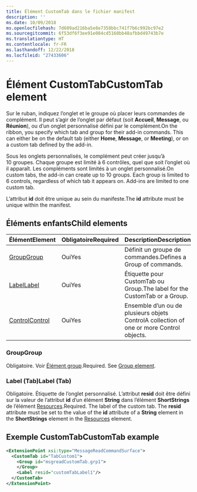```yaml
---
title: Élément CustomTab dans le fichier manifest
description: ''
ms.date: 10/09/2018
ms.openlocfilehash: 7d609ad216ba5e8e7358bbc741f7b6c992bc97e2
ms.sourcegitcommit: 6f53df6f3ee91e084cd5160bb48afbbd49743b7e
ms.translationtype: HT
ms.contentlocale: fr-FR
ms.lasthandoff: 12/22/2018
ms.locfileid: "27433606"
---
```

# <a name="customtab-element"></a><span data-ttu-id="d95ea-102">Élément CustomTab</span><span class="sxs-lookup"><span data-stu-id="d95ea-102">CustomTab element</span></span>

<span data-ttu-id="d95ea-p101">Sur le ruban, indiquez l’onglet et le groupe où placer leurs commandes de complément. Il peut s’agir de l’onglet par défaut (soit  **Accueil**,  **Message**, ou  **Réunion**), ou d’un onglet personnalisé défini par le complément.</span><span class="sxs-lookup"><span data-stu-id="d95ea-p101">On the ribbon, you specify which tab and group for their add-in commands. This can either be on the default tab (either  **Home**,  **Message**, or  **Meeting**), or on a custom tab defined by the add-in.</span></span>

<span data-ttu-id="d95ea-p102">Sous les onglets personnalisés, le complément peut créer jusqu’à 10 groupes. Chaque groupe est limité à 6 contrôles, quel que soit l’onglet où il apparaît. Les compléments sont limités à un onglet personnalisé.</span><span class="sxs-lookup"><span data-stu-id="d95ea-p102">On custom tabs, the add-in can create up to 10 groups. Each group is limited to 6 controls, regardless of which tab it appears on. Add-ins are limited to one custom tab.</span></span>

<span data-ttu-id="d95ea-108">L’attribut **id** doit être unique au sein du manifeste.</span><span class="sxs-lookup"><span data-stu-id="d95ea-108">The  **id** attribute must be unique within the manifest.</span></span>

## <a name="child-elements"></a><span data-ttu-id="d95ea-109">Éléments enfants</span><span class="sxs-lookup"><span data-stu-id="d95ea-109">Child elements</span></span>

|  <span data-ttu-id="d95ea-110">Élément</span><span class="sxs-lookup"><span data-stu-id="d95ea-110">Element</span></span> |  <span data-ttu-id="d95ea-111">Obligatoire</span><span class="sxs-lookup"><span data-stu-id="d95ea-111">Required</span></span>  |  <span data-ttu-id="d95ea-112">Description</span><span class="sxs-lookup"><span data-stu-id="d95ea-112">Description</span></span>  |
|:-----|:-----|:-----|
|  [<span data-ttu-id="d95ea-113">Group</span><span class="sxs-lookup"><span data-stu-id="d95ea-113">Group</span></span>](group.md)      | <span data-ttu-id="d95ea-114">Oui</span><span class="sxs-lookup"><span data-stu-id="d95ea-114">Yes</span></span> |  <span data-ttu-id="d95ea-115">Définit un groupe de commandes.</span><span class="sxs-lookup"><span data-stu-id="d95ea-115">Defines a Group of commands.</span></span>  |
|  [<span data-ttu-id="d95ea-116">Label</span><span class="sxs-lookup"><span data-stu-id="d95ea-116">Label</span></span>](#label-tab)      | <span data-ttu-id="d95ea-117">Oui</span><span class="sxs-lookup"><span data-stu-id="d95ea-117">Yes</span></span> |  <span data-ttu-id="d95ea-118">Étiquette pour CustomTab ou Group.</span><span class="sxs-lookup"><span data-stu-id="d95ea-118">The label for the CustomTab or a Group.</span></span>  |
|  [<span data-ttu-id="d95ea-119">Control</span><span class="sxs-lookup"><span data-stu-id="d95ea-119">Control</span></span>](control.md)    | <span data-ttu-id="d95ea-120">Oui</span><span class="sxs-lookup"><span data-stu-id="d95ea-120">Yes</span></span> |  <span data-ttu-id="d95ea-121">Ensemble d’un ou de plusieurs objets Control</span><span class="sxs-lookup"><span data-stu-id="d95ea-121">A collection of one or more Control objects.</span></span>  |

### <a name="group"></a><span data-ttu-id="d95ea-122">Group</span><span class="sxs-lookup"><span data-stu-id="d95ea-122">Group</span></span>

<span data-ttu-id="d95ea-p103">Obligatoire. Voir [Élément group](group.md).</span><span class="sxs-lookup"><span data-stu-id="d95ea-p103">Required. See [Group element](group.md).</span></span>

### <a name="label-tab"></a><span data-ttu-id="d95ea-125">Label (Tab)</span><span class="sxs-lookup"><span data-stu-id="d95ea-125">Label (Tab)</span></span>

<span data-ttu-id="d95ea-p104">Obligatoire. Étiquette de l’onglet personnalisé. L’attribut  **resid** doit être défini sur la valeur de l’attribut **id** d’un élément **String** dans l’élément **ShortStrings** de l’élément [Resources](resources.md).</span><span class="sxs-lookup"><span data-stu-id="d95ea-p104">Required. The label of the custom tab. The  **resid** attribute must be set to the value of the **id** attribute of a **String** element in the **ShortStrings** element in the [Resources](resources.md) element.</span></span>


## <a name="customtab-example"></a><span data-ttu-id="d95ea-128">Exemple CustomTab</span><span class="sxs-lookup"><span data-stu-id="d95ea-128">CustomTab example</span></span>

```xml
<ExtensionPoint xsi:type="MessageReadCommandSurface">
  <CustomTab id="TabCustom1">
    <Group id="msgreadCustomTab.grp1">
    </Group>
    <Label resid="customTabLabel1"/>
  </CustomTab>
</ExtensionPoint>
```